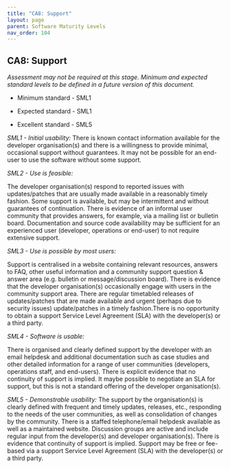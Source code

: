 ```yaml
---
title: "CA8: Support"
layout: page
parent: Software Maturity Levels
nav_order: 104
---
```


## CA8: Support

*Assessment may not be required at this stage. Minimum and expected
standard levels to be defined in a future version of this document.*

- Minimum standard - SML1

- Expected standard - SML1

- Excellent standard - SML5

*SML1 - Initial usability:* There is known contact information available
for the developer organisation(s) and there is a willingness to provide
minimal, occasional support without guarantees. It may not be possible
for an end-user to use the software without some support.

*SML2 - Use is feasible:*

The developer organisation(s) respond to reported issues with
updates/patches that are usually made available in a reasonably timely
fashion. Some support is available, but may be intermittent and without
guarantees of continuation. There is evidence of an informal user
community that provides answers, for example, via a mailing list or
bulletin board. Documentation and source code availability may be
sufficient for an experienced user (developer, operations or end-user)
to not require extensive support.

*SML3 - Use is possible by most users:*

Support is centralised in a website containing relevant resources,
answers to FAQ, other useful information and a community support
question & answer area (e.g. bulletin or message/discussion board).
There is evidence that the developer organisation(s) occasionally engage
with users in the community support area. There are regular timetabled
releases of updates/patches that are made available and urgent (perhaps
due to security issues) update/patches in a timely fashion.There is no
opportunity to obtain a support Service Level Agreement (SLA) with the
developer(s) or a third party.

*SML4 - Software is usable:*

There is organised and clearly defined support by the developer with an
email helpdesk and additional documentation such as case studies and
other detailed information for a range of user communities (developers,
operations staff, and end-users). There is explicit evidence that no
continuity of support is implied. It maybe possible to negotiate an SLA
for support, but this is not a standard offering of the developer
organisation(s).

*SML5 - Demonstrable usability:* The support by the organisation(s) is
clearly defined with frequent and timely updates, releases, etc.,
responding to the needs of the user communities, as well as
consolidation of changes by the community. There is a staffed
telephone/email helpdesk available as well as a maintained website.
Discussion groups are active and include regular input from the
developer(s) and developer organisation(s). There is evidence that
continuity of support is implied. Support may be free or fee-based via a
support Service Level Agreement (SLA) with the developer(s) or a third
party.

